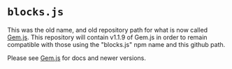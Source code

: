 `blocks.js`
============

This was the old name, and old repository path for what is now called [Gem.js](https://github.com/Tixit/gem.js).
This repository will contain v1.1.9 of Gem.js in order to remain compatible with those using the "blocks.js" npm name and this github path.

Please see [Gem.js](https://github.com/Tixit/gem.js) for docs and newer versions.
